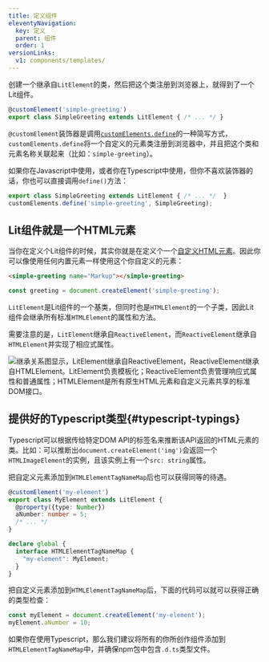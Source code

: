 ```yaml
---
title: 定义组件
eleventyNavigation:
  key: 定义
  parent: 组件
  order: 1
versionLinks:
  v1: components/templates/
---
```


创建一个继承自`LitElement`的类，然后把这个类注册到浏览器上，就得到了一个Lit组件。

```ts
@customElement('simple-greeting')
export class SimpleGreeting extends LitElement { /* ... */ }
```

`@customElement`装饰器是调用[`customElements.define`](https://developer.mozilla.org/en-US/docs/Web/API/CustomElementRegistry/define)的一种简写方式，`customElements.define`将一个自定义的元素类注册到浏览器中，并且把这个类和元素名称关联起来（比如：`simple-greeting`）。

如果你在Javascript中使用，或者你在Typescript中使用，但你不喜欢装饰器的话，你也可以直接调用`define()`方法：

```js
export class SimpleGreeting extends LitElement { /* ... */  }
customElements.define('simple-greeting', SimpleGreeting);
```

## Lit组件就是一个HTML元素

当你在定义个Lit组件的时候，其实你就是在定义个一个[自定义HTML元素](https://developer.mozilla.org/en-US/docs/Web/Web_Components/Using_custom_elements)。因此你可以像使用任何内置元素一样使用这个你自定义的元素：

```html
<simple-greeting name="Markup"></simple-greeting>
```

```js
const greeting = document.createElement('simple-greeting');
```

`LitElement`是Lit组件的一个基类，但同时也是`HTMLElement`的一个子类，因此Lit组件会继承所有标准`HTMLElement`的属性和方法。

需要注意的是，`LitElement`继承自`ReactiveElement`，而`ReactiveElement`继承自`HTMLElement`并实现了相应式属性。

<img alt="继承关系图显示，LitElement继承自ReactiveElement，ReactiveElement继承自HTMLElement。LitElement负责模板化；ReactiveElement负责管理响应式属性和普通属性；HTMLElement是所有原生HTML元素和自定义元素共享的标准DOM接口。" class="centered-image" src="/images/docs/components/lit-element-inheritance.png">

## 提供好的Typescript类型{#typescript-typings}

Typescript可以根据传给特定DOM API的标签名来推断该API返回的HTML元素的类。比如：可以推断出`document.createElement('img')`会返回一个`HTMLImageElement`的实例，且该实例上有一个`src: string`属性。

把自定义元素添加到`HTMLElementTagNameMap`后也可以获得同等的待遇。

```ts
@customElement('my-element')
export class MyElement extends LitElement {
  @property({type: Number})
  aNumber: number = 5;
  /* ... */
}

declare global {
  interface HTMLElementTagNameMap {
    "my-element": MyElement;
  }
}
```

把自定义元素添加到`HTMLElementTagNameMap`后，下面的代码可以就可以获得正确的类型检查：

```ts
const myElement = document.createElement('my-element');
myElement.aNumber = 10;
```

如果你在使用Typescript，那么我们建议将所有的你所创作组件添加到`HTMLElementTagNameMap`中，并确保npm包中包含`.d.ts`类型文件。
